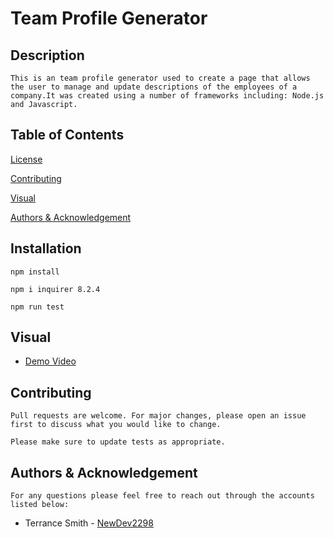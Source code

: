 # Team Profile Generator

## Description

    This is an team profile generator used to create a page that allows the user to manage and update descriptions of the employees of a company.It was created using a number of frameworks including: Node.js and Javascript.

## Table of Contents
  
[License](#license)

[Contributing](#contributing)

[Visual](#visual)

[Authors & Acknowledgement](#authors-&-acknowledgment)
  
## Installation 

    npm install

    npm i inquirer 8.2.4
    
    npm run test

## Visual
  
* [Demo Video](https://drive.google.com/file/d/1quvdI4ZQkRzucWxtupqw6CCuICCyw-fT/view)
  
## Contributing 
  
    Pull requests are welcome. For major changes, please open an issue first to discuss what you would like to change.

    Please make sure to update tests as appropriate. 

## Authors & Acknowledgement

    For any questions please feel free to reach out through the accounts listed below:

* Terrance Smith - [NewDev2298](https://github.com/NewDev2298)